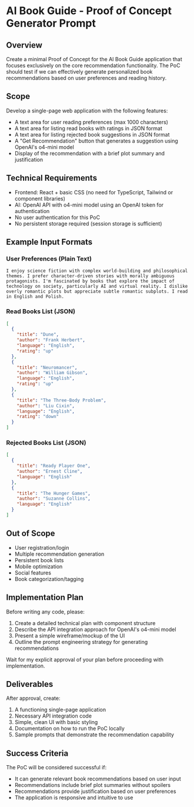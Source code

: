 # AI Book Guide - Proof of Concept Generator Prompt

## Overview
Create a minimal Proof of Concept for the AI Book Guide application that focuses exclusively on the core recommendation functionality. The PoC should test if we can effectively generate personalized book recommendations based on user preferences and reading history.

## Scope
Develop a single-page web application with the following features:
- A text area for user reading preferences (max 1000 characters)
- A text area for listing read books with ratings in JSON format
- A text area for listing rejected book suggestions in JSON format
- A "Get Recommendation" button that generates a suggestion using OpenAI's o4-mini model
- Display of the recommendation with a brief plot summary and justification

## Technical Requirements
- Frontend: React + basic CSS (no need for TypeScript, Tailwind or component libraries)
- AI: OpenAI API with o4-mini model using an OpenAI token for authentication
- No user authentication for this PoC
- No persistent storage required (session storage is sufficient)

## Example Input Formats

### User Preferences (Plain Text)
```
I enjoy science fiction with complex world-building and philosophical themes. I prefer character-driven stories with morally ambiguous protagonists. I'm fascinated by books that explore the impact of technology on society, particularly AI and virtual reality. I dislike overly romantic plots but appreciate subtle romantic subplots. I read in English and Polish.
```

### Read Books List (JSON)
```json
[
  {
    "title": "Dune",
    "author": "Frank Herbert",
    "language": "English",
    "rating": "up"
  },
  {
    "title": "Neuromancer",
    "author": "William Gibson",
    "language": "English",
    "rating": "up"
  },
  {
    "title": "The Three-Body Problem",
    "author": "Liu Cixin",
    "language": "English",
    "rating": "down"
  }
]
```

### Rejected Books List (JSON)
```json
[
  {
    "title": "Ready Player One",
    "author": "Ernest Cline",
    "language": "English"
  },
  {
    "title": "The Hunger Games",
    "author": "Suzanne Collins",
    "language": "English"
  }
]
```

## Out of Scope
- User registration/login
- Multiple recommendation generation
- Persistent book lists
- Mobile optimization
- Social features
- Book categorization/tagging

## Implementation Plan
Before writing any code, please:
1. Create a detailed technical plan with component structure
2. Describe the API integration approach for OpenAI's o4-mini model
3. Present a simple wireframe/mockup of the UI
4. Outline the prompt engineering strategy for generating recommendations

Wait for my explicit approval of your plan before proceeding with implementation.

## Deliverables
After approval, create:
1. A functioning single-page application
2. Necessary API integration code
3. Simple, clean UI with basic styling
4. Documentation on how to run the PoC locally
5. Sample prompts that demonstrate the recommendation capability

## Success Criteria
The PoC will be considered successful if:
- It can generate relevant book recommendations based on user input
- Recommendations include brief plot summaries without spoilers
- Recommendations provide justification based on user preferences
- The application is responsive and intuitive to use 